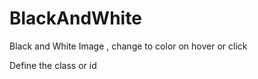 # BlackAndWhite
Black and White Image , change to color on hover or click

Define the class or id 
<script>
    var blackandwhite = new BlackAndWhite({
    container: ".blackandwhite"
    });
</script>
